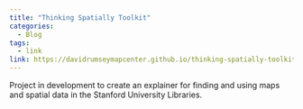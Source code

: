 ```yaml
---
title: "Thinking Spatially Toolkit"
categories:
  - Blog
tags:
  - link
link: https://davidrumseymapcenter.github.io/thinking-spatially-toolkit/
---
```


Project in development to create an explainer for finding and using maps and spatial data in the Stanford University Libraries.
